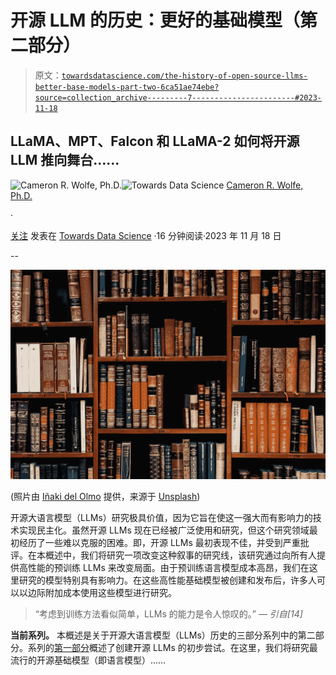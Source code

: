 # 开源 LLM 的历史：更好的基础模型（第二部分）

> 原文：[`towardsdatascience.com/the-history-of-open-source-llms-better-base-models-part-two-6ca51ae74ebe?source=collection_archive---------7-----------------------#2023-11-18`](https://towardsdatascience.com/the-history-of-open-source-llms-better-base-models-part-two-6ca51ae74ebe?source=collection_archive---------7-----------------------#2023-11-18)

## LLaMA、MPT、Falcon 和 LLaMA-2 如何将开源 LLM 推向舞台……

[](https://wolfecameron.medium.com/?source=post_page-----6ca51ae74ebe--------------------------------)![Cameron R. Wolfe, Ph.D.](https://wolfecameron.medium.com/?source=post_page-----6ca51ae74ebe--------------------------------)[](https://towardsdatascience.com/?source=post_page-----6ca51ae74ebe--------------------------------)![Towards Data Science](https://towardsdatascience.com/?source=post_page-----6ca51ae74ebe--------------------------------) [Cameron R. Wolfe, Ph.D.](https://wolfecameron.medium.com/?source=post_page-----6ca51ae74ebe--------------------------------)

·

[关注](https://medium.com/m/signin?actionUrl=https%3A%2F%2Fmedium.com%2F_%2Fsubscribe%2Fuser%2F28aa6026c553&operation=register&redirect=https%3A%2F%2Ftowardsdatascience.com%2Fthe-history-of-open-source-llms-better-base-models-part-two-6ca51ae74ebe&user=Cameron+R.+Wolfe%2C+Ph.D.&userId=28aa6026c553&source=post_page-28aa6026c553----6ca51ae74ebe---------------------post_header-----------) 发表在 [Towards Data Science](https://towardsdatascience.com/?source=post_page-----6ca51ae74ebe--------------------------------) ·16 分钟阅读·2023 年 11 月 18 日[](https://medium.com/m/signin?actionUrl=https%3A%2F%2Fmedium.com%2F_%2Fvote%2Ftowards-data-science%2F6ca51ae74ebe&operation=register&redirect=https%3A%2F%2Ftowardsdatascience.com%2Fthe-history-of-open-source-llms-better-base-models-part-two-6ca51ae74ebe&user=Cameron+R.+Wolfe%2C+Ph.D.&userId=28aa6026c553&source=-----6ca51ae74ebe---------------------clap_footer-----------)

--

[](https://medium.com/m/signin?actionUrl=https%3A%2F%2Fmedium.com%2F_%2Fbookmark%2Fp%2F6ca51ae74ebe&operation=register&redirect=https%3A%2F%2Ftowardsdatascience.com%2Fthe-history-of-open-source-llms-better-base-models-part-two-6ca51ae74ebe&source=-----6ca51ae74ebe---------------------bookmark_footer-----------)![](img/1cad7310b9d455e5c1b8cf3ad38f5a03.png)

(照片由 [Iñaki del Olmo](https://unsplash.com/@inakihxz?utm_content=creditCopyText&utm_medium=referral&utm_source=unsplash) 提供，来源于 [Unsplash](https://unsplash.com/photos/assorted-title-of-books-piled-in-the-shelves-NIJuEQw0RKg?utm_content=creditCopyText&utm_medium=referral&utm_source=unsplash))

开源大语言模型（LLMs）研究极具价值，因为它旨在使这一强大而有影响力的技术实现民主化。虽然开源 LLMs 现在已经被广泛使用和研究，但这个研究领域最初经历了一些难以克服的困难。即，开源 LLMs 最初表现不佳，并受到严重批评。在本概述中，我们将研究一项改变这种叙事的研究线，该研究通过向所有人提供高性能的预训练 LLMs 来改变局面。由于预训练语言模型成本高昂，我们在这里研究的模型特别具有影响力。在这些高性能基础模型被创建和发布后，许多人可以以边际附加成本使用这些模型进行研究。

> “考虑到训练方法看似简单，LLMs 的能力是令人惊叹的。” *— 引自[14]*

**当前系列。** 本概述是关于开源大语言模型（LLMs）历史的三部分系列中的第二部分。系列的[第一部分](https://medium.com/towards-data-science/the-history-of-open-source-llms-early-days-part-one-d782bcd8f7e8)概述了创建开源 LLMs 的初步尝试。在这里，我们将研究最流行的开源基础模型（即语言模型）……
